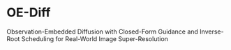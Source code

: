 # OE-Diff
 Observation-Embedded Diffusion with Closed-Form Guidance and Inverse-Root Scheduling for Real-World Image Super-Resolution
